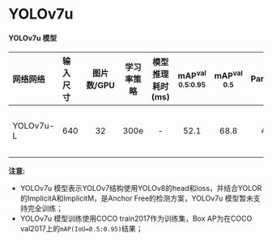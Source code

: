 # YOLOv7u

#### YOLOv7u 模型

| 网络网络        | 输入尺寸   | 图片数/GPU | 学习率策略 | 模型推理耗时(ms) | mAP<sup>val<br>0.5:0.95 | mAP<sup>val<br>0.5 | Params(M) | FLOPs(G) |    下载链接       | 配置文件 |
| :------------- | :------- | :-------: | :------: | :------------: | :---------------------: | :----------------: |:---------: | :------: |:---------------: |:-----: |
| YOLOv7u-L     |  640     |    32      |   300e    |       -       |  52.1 | 68.8 |  43.59  | 130.10 |[下载链接](https://paddledet.bj.bcebos.com/models/yolov7u_l_300e_coco.pdparams) | [配置文件](./yolov7u_l_300e_coco.yml) |


**注意:**
  - YOLOv7u 模型表示YOLOv7结构使用YOLOv8的head和loss，并结合YOLOR的ImplicitA和ImplicitM，是Anchor Free的检测方案，YOLOv7u 模型暂未支持完全训练；
  - YOLOv7u 模型训练使用COCO train2017作为训练集，Box AP为在COCO val2017上的`mAP(IoU=0.5:0.95)`结果；
